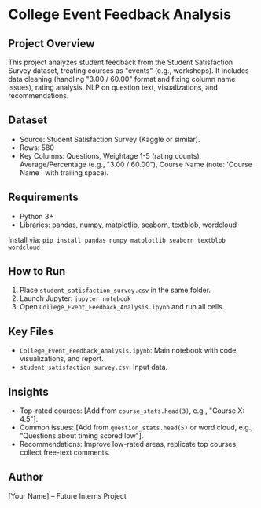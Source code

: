 # College Event Feedback Analysis

## Project Overview
This project analyzes student feedback from the Student Satisfaction Survey dataset, treating courses as "events" (e.g., workshops). It includes data cleaning (handling "3.00 / 60.00" format and fixing column name issues), rating analysis, NLP on question text, visualizations, and recommendations.

## Dataset
- Source: Student Satisfaction Survey (Kaggle or similar).
- Rows: 580
- Key Columns: Questions, Weightage 1-5 (rating counts), Average/Percentage (e.g., "3.00 / 60.00"), Course Name (note: 'Course Name ' with trailing space).

## Requirements
- Python 3+
- Libraries: pandas, numpy, matplotlib, seaborn, textblob, wordcloud

Install via: `pip install pandas numpy matplotlib seaborn textblob wordcloud`

## How to Run
1. Place `student_satisfaction_survey.csv` in the same folder.
2. Launch Jupyter: `jupyter notebook`
3. Open `College_Event_Feedback_Analysis.ipynb` and run all cells.

## Key Files
- `College_Event_Feedback_Analysis.ipynb`: Main notebook with code, visualizations, and report.
- `student_satisfaction_survey.csv`: Input data.

## Insights
- Top-rated courses: [Add from `course_stats.head(3)`, e.g., "Course X: 4.5"].
- Common issues: [Add from `question_stats.head(5)` or word cloud, e.g., "Questions about timing scored low"].
- Recommendations: Improve low-rated areas, replicate top courses, collect free-text comments.

## Author
[Your Name] – Future Interns Project
